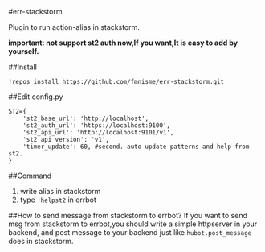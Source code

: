 #err-stackstorm

Plugin to run action-alias in stackstorm.

**important: not support st2 auth now,If you want,It is easy to add by yourself.**

##Install
```
!repos install https://github.com/fmnisme/err-stackstorm.git
```

##Edit config.py
```
ST2={
    'st2_base_url': 'http://localhost',
    'st2_auth_url': 'https://localhost:9100',
    'st2_api_url': 'http://localhost:9101/v1',
    'st2_api_version': 'v1',
    'timer_update': 60, #second. auto update patterns and help from st2.
}
```
##Command
1. write alias in stackstorm
2. type `!helpst2` in errbot

##How to send message from stackstorm to errbot?
If you want to send msg from stackstorm to errbot,you should write a simple httpserver in your backend, and post message to your backend just like `hubot.post_message` does in stackstorm.
